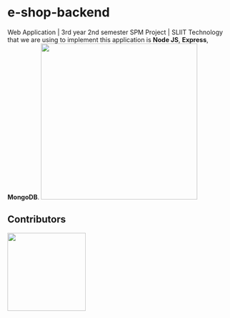 # e-shop-backend
Web Application | 3rd year 2nd semester SPM Project | SLIIT
Technology that we are using to implement this application is **Node JS**, **Express**, **MongoDB**.
<img src="https://user-images.githubusercontent.com/88779731/163977767-669553a4-108e-42ed-bccb-e07309466b22.jpg"  width="350" >

## Contributors

<a href="https://github.com/priyankara96/e-shop-backend/graphs/contributors">
  <img src="https://contrib.rocks/image?repo=priyankara96/e-shop-backend" width="175" />
</a>